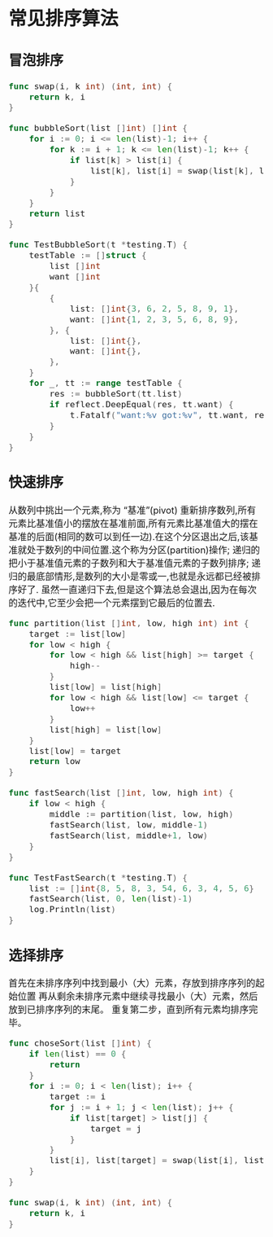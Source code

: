 <font size="4">

# 常见排序算法

## 冒泡排序

```go
func swap(i, k int) (int, int) {
	return k, i
}

func bubbleSort(list []int) []int {
	for i := 0; i <= len(list)-1; i++ {
		for k := i + 1; k <= len(list)-1; k++ {
			if list[k] > list[i] {
				list[k], list[i] = swap(list[k], list[i])
			}
		}
	}
	return list
}

func TestBubbleSort(t *testing.T) {
	testTable := []struct {
		list []int
		want []int
	}{
		{
			list: []int{3, 6, 2, 5, 8, 9, 1},
			want: []int{1, 2, 3, 5, 6, 8, 9},
		}, {
			list: []int{},
			want: []int{},
		},
	}
	for _, tt := range testTable {
		res := bubbleSort(tt.list)
		if reflect.DeepEqual(res, tt.want) {
			t.Fatalf("want:%v got:%v", tt.want, res)
		}
	}
}
```

## 快速排序
从数列中挑出一个元素,称为 “基准”(pivot)
重新排序数列,所有元素比基准值小的摆放在基准前面,所有元素比基准值大的摆在基准的后面(相同的数可以到任一边).在这个分区退出之后,该基准就处于数列的中间位置.这个称为分区(partition)操作;
递归的把小于基准值元素的子数列和大于基准值元素的子数列排序;
递归的最底部情形,是数列的大小是零或一,也就是永远都已经被排序好了. 虽然一直递归下去,但是这个算法总会退出,因为在每次的迭代中,它至少会把一个元素摆到它最后的位置去.
```go
func partition(list []int, low, high int) int {
	target := list[low]
	for low < high {
		for low < high && list[high] >= target {
			high--
		}
		list[low] = list[high]
		for low < high && list[low] <= target {
			low++
		}
		list[high] = list[low]
	}
	list[low] = target
	return low
}

func fastSearch(list []int, low, high int) {
	if low < high {
		middle := partition(list, low, high)
		fastSearch(list, low, middle-1)
		fastSearch(list, middle+1, low)
	}
}

func TestFastSearch(t *testing.T) {
	list := []int{8, 5, 8, 3, 54, 6, 3, 4, 5, 6}
	fastSearch(list, 0, len(list)-1)
	log.Println(list)
}
```

## 选择排序
首先在未排序序列中找到最小（大）元素，存放到排序序列的起始位置
再从剩余未排序元素中继续寻找最小（大）元素，然后放到已排序序列的末尾。
重复第二步，直到所有元素均排序完毕。
```go
func choseSort(list []int) {
	if len(list) == 0 {
		return
	}
	for i := 0; i < len(list); i++ {
		target := i
		for j := i + 1; j < len(list); j++ {
			if list[target] > list[j] {
				target = j
			}
		}
		list[i], list[target] = swap(list[i], list[target])
	}
}

func swap(i, k int) (int, int) {
	return k, i
}
```